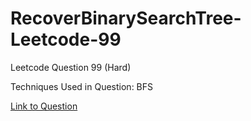 # RecoverBinarySearchTree-Leetcode-99

Leetcode Question 99 (Hard)

Techniques Used in Question:
BFS

[Link to Question](https://leetcode.com/problems/recover-binary-search-tree/)
